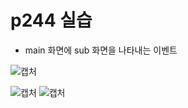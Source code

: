 # p244 실습

- main 화면에 sub 화면을 나타내는 이벤트

![캡처](https://user-images.githubusercontent.com/24764210/95832879-dd4bd000-0d75-11eb-966a-7ea846f30152.PNG) 

![캡처](https://user-images.githubusercontent.com/24764210/95832973-fb193500-0d75-11eb-8779-669f2519f443.PNG)         ![캡처](https://user-images.githubusercontent.com/24764210/95833035-0ff5c880-0d76-11eb-927f-4c12754a4312.PNG) 
